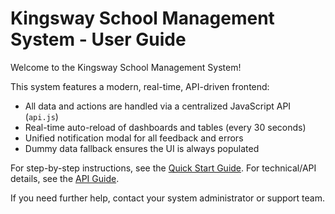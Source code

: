 # Kingsway School Management System - User Guide

Welcome to the Kingsway School Management System!

This system features a modern, real-time, API-driven frontend:
- All data and actions are handled via a centralized JavaScript API (`api.js`)
- Real-time auto-reload of dashboards and tables (every 30 seconds)
- Unified notification modal for all feedback and errors
- Dummy data fallback ensures the UI is always populated

For step-by-step instructions, see the [Quick Start Guide](quick_start.md).
For technical/API details, see the [API Guide](api_guide.md).

If you need further help, contact your system administrator or support team. 